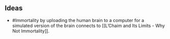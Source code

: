 ## Ideas
- #Immortality by uploading the human brain to a computer for a simulated version of the brain connects to [[L’Chaim and Its Limits - Why Not Immortality]].